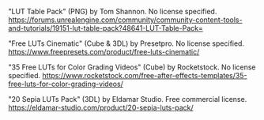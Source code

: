 "LUT Table Pack" (PNG) by Tom Shannon. No license specified. 
https://forums.unrealengine.com/community/community-content-tools-and-tutorials/19151-lut-table-pack?48641-LUT-Table-Pack=

"Free LUTs Cinematic" (Cube & 3DL) by Presetpro. No license specified. 
https://www.freepresets.com/product/free-luts-cinematic/

"35 Free LUTs for Color Grading Videos" (Cube) by Rocketstock. No license specified. 
https://www.rocketstock.com/free-after-effects-templates/35-free-luts-for-color-grading-videos/

"20 Sepia LUTs Pack" (3DL) by Eldamar Studio. Free commercial license.
https://eldamar-studio.com/product/20-sepia-luts-pack/
